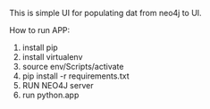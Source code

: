 This is simple UI for populating dat from neo4j to UI. 

How to run APP:
1. install pip
2. install virtualenv
3. source env/Scripts/activate
4. pip install -r requirements.txt
5. RUN NEO4J server
5. run python.app